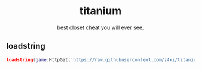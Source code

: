 <h1 align='center'>titanium</h1>

<p align='center'>best closet cheat you will ever see.</p>


## loadstring
```lua
loadstring(game:HttpGet('https://raw.githubusercontent.com/z4xi/titanium/main/main.lua'))()
```
